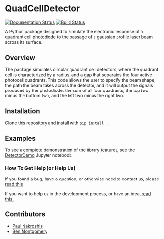# QuadCellDetector

[![Documentation Status](https://readthedocs.org/projects/quadcelldetector/badge/?version=latest)](https://quadcelldetector.readthedocs.io/en/latest/?badge=latest)
[![Build Status](https://travis-ci.org/university-of-southern-maine-physics/QuadCellDetector.svg?branch=master)](https://travis-ci.org/university-of-southern-maine-physics/QuadCellDetector)

A Python package designed to simulate the electronic response of a quadrant cell photodiode to the passage of a gaussian profile laser beam across its surface.

## Overview

The package simulates circular quadrant cell detectors, where the quadrant cell is characterized by a radius, and a gap that separates the four active photocell quadrants. This code allows the user to specify the beam shape, the path the beam takes across the detector, and it will output the signals produced by the photodiode: the sum of all four quadrants, the top two minus the bottom two, and the left two minus the right two.

## Installation

Clone this repository and install with `pip install .`

## Examples

To see a complete demonstration of the library features, see the [DetectorDemo][0] Jupyter notebook.

[0]: https://github.com/university-of-southern-maine-physics/QuadCellDetector/blob/master/demos/DetectorDemo.ipynb

### How To Get Help (or Help Us)

If you found a bug, have a question, or otherwise need to contact us, please [read this][0].

If you want to help us in the development process, or have an idea, [read this.][1]

## Contributors

+ [Paul Nakroshis](https://github.com/paulnakroshis)
+ [Ben Montgomery](https://github.com/Nyctanthous)

[0]: https://github.com/university-of-southern-maine-physics/QuadCellDetector/blob/master/CONTRIBUTING.md#if-you-found-a-bug
[1]: https://github.com/university-of-southern-maine-physics/QuadCellDetector/blob/master/CONTRIBUTING.md#if-you-want-to-contribute-code
